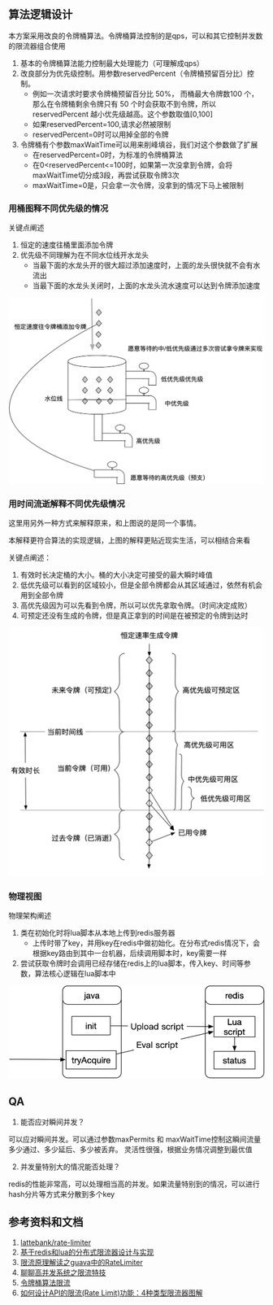 ## 算法逻辑设计

本方案采用改良的令牌桶算法。令牌桶算法控制的是qps，可以和其它控制并发数的限流器组合使用

1. 基本的令牌桶算法能力控制最大处理能力（可理解成qps）
2. 改良部分为优先级控制。用参数reservedPercent（令牌桶预留百分比）控制。
   * 例如一次请求时要求令牌桶预留百分比 50%， 而桶最大令牌数100 个，那么在令牌桶剩余令牌只有 50 个时会获取不到令牌，所以 reservedPercent 越小优先级越高。这个参数取值[0,100]
   * 如果reservedPercent=100,请求必然被限制
   * reservedPercent=0时可以用掉全部的令牌
3. 令牌桶有个参数maxWaitTime可以用来削峰填谷，我们对这个参数做了扩展
   * 在reservedPercent=0时，为标准的令牌桶算法
   * 在0<reservedPercent<=100时，如果第一次没拿到令牌，会将maxWaitTime切分成3段，再尝试获取令牌3次
   * maxWaitTime=0是，只会拿一次令牌，没拿到的情况下马上被限制

### 用桶图释不同优先级的情况

关键点阐述

1. 恒定的速度往桶里面添加令牌
2. 优先级不同理解为在不同水位线开水龙头
   * 当最下面的水龙头开的很大超过添加速度时，上面的龙头很快就不会有水流出
   * 当最下面的水龙头关闭时，上面的水龙头流水速度可以达到令牌添加速度

![逻辑图释1-水龙头](arch/令牌桶算法-带优先级/逻辑图释1-水龙头.png)



### 用时间流逝解释不同优先级情况

这里用另外一种方式来解释原来，和上图说的是同一个事情。

本解释更符合算法的实现逻辑，上图的解释更贴近现实生活，可以相结合来看

关键点阐述：

1. 有效时长决定桶的大小。桶的大小决定可接受的最大瞬时峰值
2. 低优先级可以看到的区域较小，但是全部令牌都会从其区域通过，依然有机会用到全部令牌
3. 高优先级因为可以先看到令牌，所以可以优先拿取令牌。（时间决定成败）
4. 可预定还没有生成的令牌，但是真正拿到的时间是在被预定的令牌到达时

![逻辑图释1-水龙头](arch/令牌桶算法-带优先级/逻辑图释2-时间线.png)

### 物理视图

物理架构阐述

1. 类在初始化时将lua脚本从本地上传到redis服务器
   * 上传时带了key，并用key在redis中做初始化。在分布式redis情况下，会根据key路由到其中一台机器，后续调用脚本时，key需要一样
2. 尝试获取令牌时会调用已经存储在redis上的lua脚本，传入key、时间等参数，算法核心逻辑在lua脚本中

![逻辑图释1-水龙头](arch/令牌桶算法-带优先级/物理架构.png)

## QA

1. 能否应对瞬间并发？

  可以应对瞬间并发。可以通过参数maxPermits 和 maxWaitTime控制这瞬间流量多少通过、多少延后、多少被丢弃。 灵活性很强，根据业务情况调整到最优值

2. 并发量特别大的情况能否处理？

  redis的性能非常高，可以处理相当高的并发。如果流量特别到的情况，可以进行hash分片等方式来分散到多个key
  
## 参考资料和文档

1. [lattebank/rate-limiter](https://github.com/lattebank/rate-limiter)
2. [基于redis和lua的分布式限流器设计与实现](https://www.jianshu.com/p/c8cee1507ccc)
3. [限流原理解读之guava中的RateLimiter](https://juejin.im/post/5bb48d7b5188255c865e31bc)
4. [聊聊高并发系统之限流特技](https://jinnianshilongnian.iteye.com/blog/2305117)
5. [令牌桶算法限流](https://blog.csdn.net/SunnyYoona/article/details/51228456)
6. [如何设计API的限流(Rate Limit)功能：4种类型限流器图解](https://www.codercto.com/a/2539.html)

